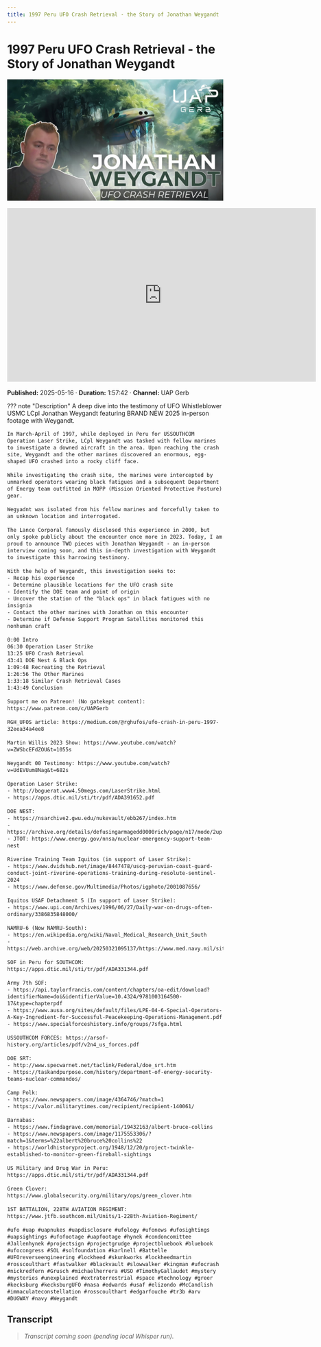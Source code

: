 ```yaml
---
title: 1997 Peru UFO Crash Retrieval - the Story of Jonathan Weygandt
---
```


# 1997 Peru UFO Crash Retrieval - the Story of Jonathan Weygandt

![thumbnail](../videos/7Jc2G5aEH0A-1997-peru-ufo-crash-retrieval---the-story-of-jonathan-weygandt/thumb.jpg)

<iframe width="720" height="405" src="https://www.youtube.com/embed/7Jc2G5aEH0A" frameborder="0" allowfullscreen></iframe>

**Published:** 2025-05-16  ·  **Duration:** 1:57:42  ·  **Channel:** UAP Gerb

??? note "Description"
    A deep dive into the testimony of UFO Whistleblower USMC LCpl Jonathan Weygandt featuring BRAND NEW 2025 in-person footage with Weygandt.
    
    In March-April of 1997, while deployed in Peru for USSOUTHCOM Operation Laser Strike, LCpl Weygandt was tasked with fellow marines to investigate a downed aircraft in the area. Upon reaching the crash site, Weygandt and the other marines discovered an enormous, egg-shaped UFO crashed into a rocky cliff face.
    
    While investigating the crash site, the marines were intercepted by unmarked operators wearing black fatigues and a subsequent Department of Energy team outfitted in MOPP (Mission Oriented Protective Posture) gear.
    
    Wegyadnt was isolated from his fellow marines and forcefully taken to an unknown location and interrogated.
    
    The Lance Corporal famously disclosed this experience in 2000, but only spoke publicly about the encounter once more in 2023. Today, I am proud to announce TWO pieces with Jonathan Weygandt - an in-person interview coming soon, and this in-depth investigation with Weygandt to investigate this harrowing testimony.
    
    With the help of Weygandt, this investigation seeks to:
    - Recap his experience
    - Determine plausible locations for the UFO crash site
    - Identify the DOE team and point of origin
    - Uncover the station of the "black ops" in black fatigues with no insignia
    - Contact the other marines with Jonathan on this encounter
    - Determine if Defense Support Program Satellites monitored this nonhuman craft
    
    0:00 Intro
    06:30 Operation Laser Strike
    13:25 UFO Crash Retrieval
    43:41 DOE Nest & Black Ops
    1:09:48 Recreating the Retrieval
    1:26:56 The Other Marines
    1:33:18 Similar Crash Retrieval Cases
    1:43:49 Conclusion
    
    Support me on Patreon! (No gatekept content): https://www.patreon.com/c/UAPGerb
    
    RGH_UFOS article: https://medium.com/@rghufos/ufo-crash-in-peru-1997-32eea34a4ee8
    
    Martin Willis 2023 Show: https://www.youtube.com/watch?v=ZWSbcEFdZOU&t=1055s
    
    Weygandt 00 Testimony: https://www.youtube.com/watch?v=UdEVUum8Nag&t=682s
    
    Operation Laser Strike: 
    - http://boguerat.www4.50megs.com/LaserStrike.html
    - https://apps.dtic.mil/sti/tr/pdf/ADA391652.pdf
    
    DOE NEST:
    - https://nsarchive2.gwu.edu/nukevault/ebb267/index.htm 
    - https://archive.org/details/defusingarmagedd0000rich/page/n17/mode/2up 
    - JTOT: https://www.energy.gov/nnsa/nuclear-emergency-support-team-nest 
    
    Riverine Training Team Iquitos (in support of Laser Strike):
    - https://www.dvidshub.net/image/8447478/uscg-peruvian-coast-guard-conduct-joint-riverine-operations-training-during-resolute-sentinel-2024 
    - https://www.defense.gov/Multimedia/Photos/igphoto/2001087656/ 
    
    Iquitos USAF Detachment 5 (In support of Laser Strike):
    - https://www.upi.com/Archives/1996/06/27/Daily-war-on-drugs-often-ordinary/3386835848000/ 
    
    NAMRU-6 (Now NAMRU-South):
    - https://en.wikipedia.org/wiki/Naval_Medical_Research_Unit_South 
    - https://web.archive.org/web/20250321095137/https://www.med.navy.mil/sites/nmrc/Lima/Pages/HomeLIMA.aspx 
    
    SOF in Peru for SOUTHCOM: https://apps.dtic.mil/sti/tr/pdf/ADA331344.pdf 
    
    Army 7th SOF:
    - https://api.taylorfrancis.com/content/chapters/oa-edit/download?identifierName=doi&identifierValue=10.4324/9781003164500-17&type=chapterpdf 
    - https://www.ausa.org/sites/default/files/LPE-04-6-Special-Operators-A-Key-Ingredient-for-Successful-Peacekeeping-Operations-Management.pdf 
    - https://www.specialforceshistory.info/groups/7sfga.html 
    
    USSOUTHCOM FORCES: https://arsof-history.org/articles/pdf/v2n4_us_forces.pdf 
    
    DOE SRT: 
    - http://www.specwarnet.net/taclink/Federal/doe_srt.htm 
    - https://taskandpurpose.com/history/department-of-energy-security-teams-nuclear-commandos/ 
    
    Camp Polk:
    - https://www.newspapers.com/image/4364746/?match=1 
    - https://valor.militarytimes.com/recipient/recipient-140061/ 
    
    Barnabas:
    - https://www.findagrave.com/memorial/19432163/albert-bruce-collins 
    - https://www.newspapers.com/image/1175553306/?match=1&terms=%22albert%20bruce%20collins%22 
    - https://worldhistoryproject.org/1948/12/20/project-twinkle-established-to-monitor-green-fireball-sightings 
    
    US Military and Drug War in Peru: https://apps.dtic.mil/sti/tr/pdf/ADA331344.pdf 
    
    Green Clover: https://www.globalsecurity.org/military/ops/green_clover.htm 
    
    1ST BATTALION, 228TH AVIATION REGIMENT: https://www.jtfb.southcom.mil/Units/1-228th-Aviation-Regiment/ 
    
    #ufo #uap #uapnukes #uapdisclosure #ufology #ufonews #ufosightings #uapsightings #ufofootage #uapfootage #hynek #condoncomittee #Jallenhynek #projectsign #projectgrudge #projectbluebook #bluebook #ufocongress #SOL #solfoundation #karlnell #Battelle #UFOreverseengineering #lockheed #skunkworks #lockheedmartin #rosscoulthart #fastwalker #blackvault #slowwalker #kingman #ufocrash #nickredfern #Grusch #michaelherrera #USO #TimothyGallaudet #mystery #mysteries #unexplained #extraterrestrial #space #technology #greer #kecksburg #kecksburgUFO #nasa #edwards #usaf #elizondo #McCandlish #immaculateconstellation #rosscoulthart #edgarfouche #tr3b #arv #DUGWAY #navy #Weygandt

## Transcript
> _Transcript coming soon (pending local Whisper run)._

